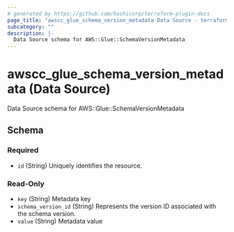 ```yaml
---
# generated by https://github.com/hashicorp/terraform-plugin-docs
page_title: "awscc_glue_schema_version_metadata Data Source - terraform-provider-awscc"
subcategory: ""
description: |-
  Data Source schema for AWS::Glue::SchemaVersionMetadata
---
```


# awscc_glue_schema_version_metadata (Data Source)

Data Source schema for AWS::Glue::SchemaVersionMetadata



<!-- schema generated by tfplugindocs -->
## Schema

### Required

- `id` (String) Uniquely identifies the resource.

### Read-Only

- `key` (String) Metadata key
- `schema_version_id` (String) Represents the version ID associated with the schema version.
- `value` (String) Metadata value
